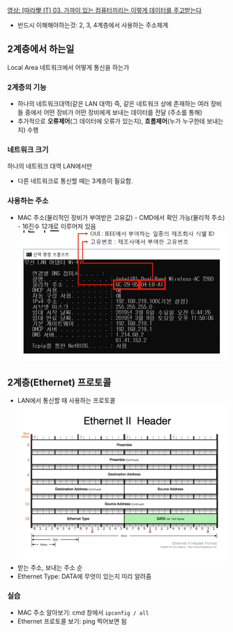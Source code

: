 [영상: [따라學 IT] 03. 가까이 있는 컴퓨터끼리는 이렇게 데이터를 주고받는다](https://youtu.be/HkiOygWMARs?si=YnFhfP8AtNrj0xij)

- 반드시 이해해야하는것: 2, 3, 4계층에서 사용하는 주소체계

## 2계층에서 하는일

Local Area 네트워크에서 어떻게 통신을 하는가

### 2계층의 기능

- 하나의 네트워크대역(같은 LAN 대역) 즉, 같은 네트워크 상에 존재하는 여러 장비들 중에서 어떤 장비가 어떤 장비에게 보내는 데이터를 전달 (주소를 통해)
- 추가적으로 **오류제어**(그 데이터에 오류가 있는지), **흐름제어**(누가 누구한테 보내는지) 수행

### 네트워크 크기

하나의 네트워크 대역 LAN에서만

- 다른 네트워크로 통신할 때는 3계층이 필요함.

### 사용하는 주소

- MAC 주소(물리적인 장비가 부여받은 고유값) - CMD에서 확인 가능(물리적 주소) - 16진수 12개로 이루어져 있음
  ![image](assets/김연빈/image1.png)

## 2계층(Ethernet) 프로토콜

- LAN에서 통신할 때 사용하는 프로토콜
  ![image](assets/김연빈/image2.png)
- 받는 주소, 보내는 주소 순
- Ethernet Type: DATA에 무엇이 있는지 미리 알려줌

### 실습

- MAC 주소 알아보기: cmd 창에서 `ipconfig / all`
- Ethernet 프로토콜 보기: ping 찍어보면 됨
